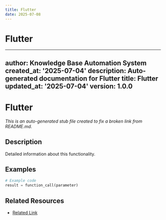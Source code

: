 ```yaml
---
title: Flutter
date: 2025-07-08
---
```


# Flutter

---
author: Knowledge Base Automation System
created_at: '2025-07-04'
description: Auto-generated documentation for Flutter
title: Flutter
updated_at: '2025-07-04'
version: 1.0.0
---

# Flutter

*This is an auto-generated stub file created to fix a broken link from README.md.*

## Description

Detailed information about this functionality.

## Examples

```python
# Example code
result = function_call(parameter)
```

## Related Resources

- [Related Link](./related_resource.md)
